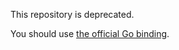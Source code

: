 This repository is deprecated.

You should use [the official Go binding](https://github.com/pfnet-research/go-menoh).
